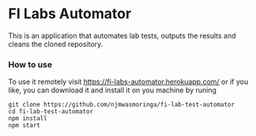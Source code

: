 # FI Labs Automator
This is an application that automates lab tests, outputs the results and cleans the cloned repository.

### How to use
To use it remotely visit https://fi-labs-automator.herokuapp.com/
or if you like, you can download it and install it on you machine by runing
```
git clone https://github.com/njmwasmoringa/fi-lab-test-automator
cd fi-lab-test-automator
npm install
npm start
```
